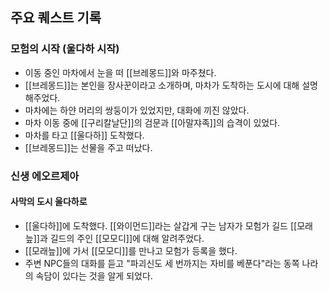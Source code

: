 ## 주요 퀘스트 기록

### 모험의 시작 (울다하 시작)

- 이동 중인 마차에서 눈을 떠 [[브레몽드]]와 마주쳤다.
- [[브레몽드]]는 본인을 장사꾼이라고 소개하며, 마차가 도착하는 도시에 대해 설명해주었다.
- 마차에는 하얀 머리의 쌍둥이가 있었지만, 대화에 끼진 않았다.
- 마차 이동 중에 [[구리칼날단]]의 검문과 [[아말쟈족]]의 습격이 있었다.
- 마차를 타고 [[울다하]] 도착했다.
- [[브레몽드]]는 선물을 주고 떠났다.

### 신생 에오르제아

#### 사막의 도시 울다하로

- [[울다하]]에 도착했다. [[와이먼드]]라는 살갑게 구는 남자가 모험가 길드 [[모래늪]]과 길드의 주인 [[모모디]]에 대해 알려주었다.
- [[모래늪]]에 가서 [[모모디]]를 만나고 모험가 등록을 했다.
- 주변 NPC들의 대화를 듣고 "파괴신도 세 번까지는 자비를 베푼다"라는 동쪽 나라의 속담이 있다는 것을 알게 되었다.

